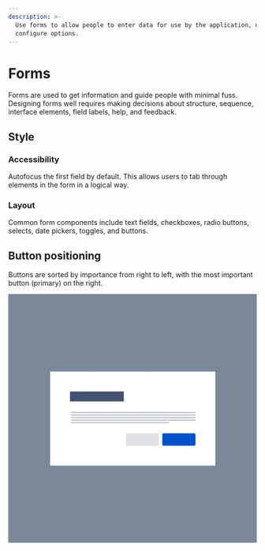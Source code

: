 ```yaml
---
description: >-
  Use forms to allow people to enter data for use by the application, or to
  configure options.
---
```


# Forms

Forms are used to get information and guide people with minimal fuss. Designing forms well requires making decisions about structure, sequence, interface elements, field labels, help, and feedback.

## Style

### Accessibility

Autofocus the first field by default. This allows users to tab through elements in the form in a logical way.

### Layout

Common form components include text fields, checkboxes, radio buttons, selects, date pickers, toggles, and buttons.

## Button positioning

Buttons are sorted by importance from right to left, with the most important button \(primary\) on the right.

![](../.gitbook/assets/forms-variations-modalsimple.webp)

